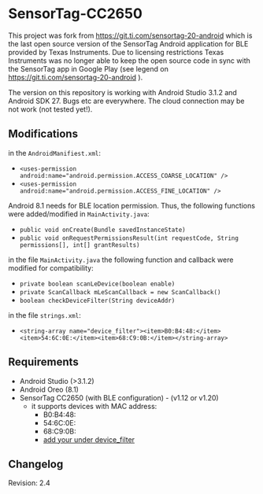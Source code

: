 # SensorTag-CC2650

This project was fork from https://git.ti.com/sensortag-20-android which is the last open source version of the SensorTag Android application for BLE provided by Texas Instruments. 
Due to licensing restrictions Texas Instruments was no longer able to keep the open source code in sync with the SensorTag app in Google Play (see legend on https://git.ti.com/sensortag-20-android ). 

The version on this repository is working with Android Studio 3.1.2 and Android SDK 27. 
Bugs etc are everywhere. 
The cloud connection may be not work (not tested yet!).

Modifications
-----------------
in the `AndroidManifiest.xml`:
* `<uses-permission android:name="android.permission.ACCESS_COARSE_LOCATION" />`
* `<uses-permission android:name="android.permission.ACCESS_FINE_LOCATION" />`

Android 8.1 needs for BLE location permission. Thus, the following functions were added/modified in `MainActivity.java`:
* `public void onCreate(Bundle savedInstanceState)`
* `public void onRequestPermissionsResult(int requestCode, String permissions[], int[] grantResults)`
 
in the file `MainActivity.java` the following function and callback were modified for compatibility:
* `private boolean scanLeDevice(boolean enable)`
* `private ScanCallback mLeScanCallback = new ScanCallback()`
* `boolean checkDeviceFilter(String deviceAddr)`

in the file `strings.xml`:
*  `<string-array name="device_filter"><item>B0:B4:48:</item><item>54:6C:0E:</item><item>68:C9:0B:</item></string-array>` 

Requirements
---------------
* Android Studio (>3.1.2)
* Android Oreo (8.1)
* SensorTag CC2650 (with BLE configuration) - (v1.12 or v1.20)
	- it supports devices with MAC address: 
		- B0:B4:48:
		- 54:6C:0E:
		- 68:C9:0B:
		- [add your under device_filter](https://github.com/lemariva/SensorTag-CC2650/blob/master/BleSensorTag/src/main/res/values/strings.xml)


Changelog
----------------
Revision: 2.4



